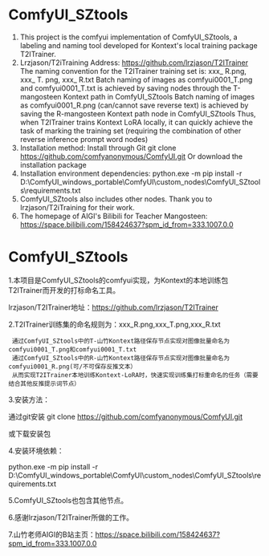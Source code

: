 # ComfyUI_SZtools
1. This project is the comfyui implementation of ComfyUI_SZtools, a labeling and naming tool developed for Kontext's local training package T2ITrainer.
2. Lrzjason/T2iTraining Address: https://github.com/lrzjason/T2ITrainer
The naming convention for the T2ITrainer training set is: xxx_ R.png, xxx_ T. png, xxx_ R.txt
Batch naming of images as comfyui0001_T.png and comfyui0001_T.txt is achieved by saving nodes through the T-mangosteen Kontext path in ComfyUI_SZtools
Batch naming of images as comfyui0001_R.png (can/cannot save reverse text) is achieved by saving the R-mangosteen Kontext path node in ComfyUI_SZtools
Thus, when T2ITrainer trains Kontext LoRA locally, it can quickly achieve the task of marking the training set (requiring the combination of other reverse inference prompt word nodes)
4. Installation method:
Install through Git
git clone  https://github.com/comfyanonymous/ComfyUI.git
Or download the installation package
5. Installation environment dependencies:
python.exe -m pip install -r D:\ComfyUI_windows_portable\ComfyUI\custom_nodes\ComfyUI_SZtools\requirements.txt
6. ComfyUI_SZtools also includes other nodes.
Thank you to lrzjason/T2iTraining for their work.
7. The homepage of AIGI's Bilibili for Teacher Mangosteen: https://space.bilibili.com/158424637?spm_id_from=333.1007.0.0

# ComfyUI_SZtools
1.本项目是ComfyUI_SZtools的comfyui实现，为Kontext的本地训练包T2ITrainer而开发的打标命名工具。  

lrzjason/T2ITrainer地址：https://github.com/lrzjason/T2ITrainer  

2.T2ITrainer训练集的命名规则为：xxx_R.png,xxx_T.png,xxx_R.txt  

     通过ComfyUI_SZtools中的T-山竹Kontext路径保存节点实现对图像批量命名为comfyui0001_T.png和comfyui0001_T.txt
     通过ComfyUI_SZtools中的R-山竹Kontext路径保存节点实现对图像批量命名为comfyui0001_R.png(可/不可保存反推文本）
     从而实现T2ITrainer本地训练Kontext-LoRA时，快速实现训练集打标重命名的任务（需要结合其他反推提示词节点）
3.安装方法：  

通过git安装
git clone https://github.com/comfyanonymous/ComfyUI.git  

或下载安装包  

4.安装环境依赖：  

python.exe -m pip install -r D:\ComfyUI_windows_portable\ComfyUI\custom_nodes\ComfyUI_SZtools\requirements.txt  

5.ComfyUI_SZtools也包含其他节点。  

6.感谢lrzjason/T2ITrainer所做的工作。  

7.山竹老师AIGI的B站主页：https://space.bilibili.com/158424637?spm_id_from=333.1007.0.0  

